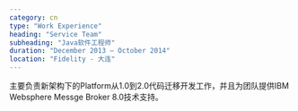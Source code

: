 ```yaml
---
category: cn
type: "Work Experience"
heading: "Service Team"
subheading: "Java软件工程师"
duration: "December 2013 – October 2014"
location: "Fidelity - 大连"
---
```


主要负责新架构下的Platform从1.0到2.0代码迁移开发工作，并且为团队提供IBM Websphere Messge Broker 8.0技术支持。